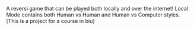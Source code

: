 A reversi game that can be played both locally and over the internet!
Local Mode contains both Human vs Human and Human vs Computer styles.
[This is a project for a course in biu]

